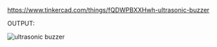 https://www.tinkercad.com/things/fQDWPBXXHwh-ultrasonic-buzzer

OUTPUT:


![ultrasonic buzzer](https://user-images.githubusercontent.com/117905345/202867662-7a91558a-dfa7-4983-a8b0-2acbe5847317.png)
